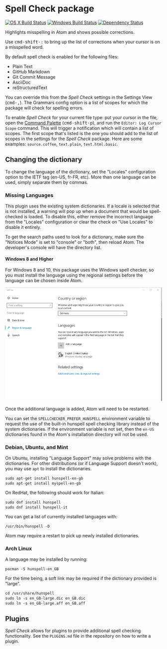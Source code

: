 # Spell Check package
[![OS X Build Status](https://travis-ci.org/atom/spell-check.svg?branch=master)](https://travis-ci.org/atom/spell-check) [![Windows Build Status](https://ci.appveyor.com/api/projects/status/1620a5reqw6kdolv/branch/master?svg=true)](https://ci.appveyor.com/project/Atom/spell-check/branch/master) [![Dependency Status](https://david-dm.org/atom/spell-check.svg)](https://david-dm.org/atom/spell-check)

Highlights misspelling in Atom and shows possible corrections.

Use <kbd>cmd-shift-:</kbd> to bring up the list of corrections when your cursor is on a misspelled word.

By default spell check is enabled for the following files:

* Plain Text
* GitHub Markdown
* Git Commit Message
* AsciiDoc
* reStructuredText

You can override this from the _Spell Check_ settings in the Settings View (<kbd>cmd-,</kbd>). The Grammars config option is a list of scopes for which the package will check for spelling errors.

To enable _Spell Check_ for your current file type: put your cursor in the file, open the [Command Palette](https://github.com/atom/command-palette)
(<kbd>cmd-shift-p</kbd>), and run the `Editor: Log Cursor Scope` command. This will trigger a notification which will contain a list of scopes. The first scope that's listed is the one you should add to the list of scopes in the settings for the _Spell Check_ package. Here are some examples: `source.coffee`, `text.plain`, `text.html.basic`.

## Changing the dictionary

To change the language of the dictionary, set the "Locales" configuration option to the IETF tag (en-US, fr-FR, etc). More than one language can be used, simply separate them by commas.

### Missing Languages

This plugin uses the existing system dictionaries. If a locale is selected that is not installed, a warning will pop up when a document that would be spell-checked is loaded. To disable this, either remove the incorrect language from the "Locales" configuration or clear the check on "Use Locales" to disable it entirely.

To get the search paths used to look for a dictionary, make sure the "Notices Mode" is set to "console" or "both", then reload Atom. The developer's console will have the directory list.

#### Windows 8 and Higher

For Windows 8 and 10, this package uses the Windows spell checker, so you must install the language using the regional settings before the language can be chosen inside Atom.

![Windows 10 Language and Regions](docs/windows-10-language-settings.jpg)

Once the additional language is added, Atom will need to be restarted.

You can set the `SPELLCHECKER_PREFER_HUNSPELL` environment variable to request the use of the built-in hunspell spell checking library instead of the system dictionaries. If the environment variable is not set, then the `en-US` dictionaries found in the Atom's installation directory will not be used.

### Debian, Ubuntu, and Mint

On Ubuntu, installing "Language Support" may solve problems with the dictionaries. For other distributions (or if Language Support doesn't work), you may use `apt` to install the dictionaries.

```
sudo apt-get install hunspell-en-gb
sudo apt-get install myspell-en-gb
```

On RedHat, the following should work for Italian:

```
sudo dnf install hunspell
sudo dnf install hunspell-it
```

You can get a list of currently installed languages with:

```
/usr/bin/hunspell -D
```

Atom may require a restart to pick up newly installed dictionaries.

### Arch Linux

A language may be installed by running:

```
pacman -S hunspell-en_GB
```

For the time being, a soft link may be required if the dictionary provided is "large".

```
cd /usr/share/hunspell
sudo ln -s en_GB-large.dic en_GB.dic
sudo ln -s en_GB-large.aff en_GB.aff
```

## Plugins

_Spell Check_ allows for plugins to provide additional spell checking functionality. See the `PLUGINS.md` file in the repository on how to write a plugin.
